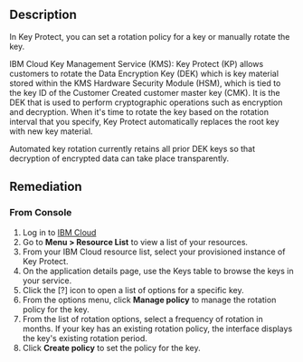 ## Description

In Key Protect, you can set a rotation policy for a key or manually rotate the key.

IBM Cloud Key Management Service (KMS): Key Protect (KP) allows customers to rotate the Data Encryption Key (DEK) which is key material stored within the KMS Hardware Security Module (HSM), which is tied to the key ID of the Customer Created customer master key (CMK). It is the DEK that is used to perform cryptographic operations such as encryption and decryption. When it's time to rotate the key based on the rotation interval
that you specify, Key Protect automatically replaces the root key with new key material.

Automated key rotation currently retains all prior DEK keys so that decryption of encrypted data can take place transparently.

## Remediation

### From Console

1. Log in to [IBM Cloud](https://cloud.ibm.com)
2. Go to **Menu > Resource List** to view a list of your resources.
3. From your IBM Cloud resource list, select your provisioned instance of Key Protect.
4. On the application details page, use the Keys table to browse the keys in your service.
5. Click the [?] icon to open a list of options for a specific key.
6. From the options menu, click **Manage policy** to manage the rotation policy for the key.
7. From the list of rotation options, select a frequency of rotation in months. If your key has an existing rotation policy, the interface displays the key's existing rotation period.
8. Click **Create policy** to set the policy for the key.
